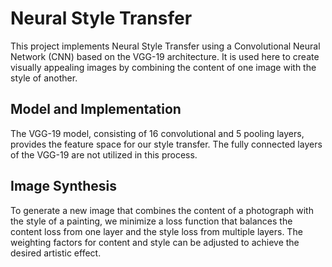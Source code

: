 # Neural Style Transfer

This project implements Neural Style Transfer using a Convolutional Neural Network (CNN) based on the VGG-19 architecture. It is used here to create visually appealing images by combining the content of one image with the style of another.

## Model and Implementation

The VGG-19 model, consisting of 16 convolutional and 5 pooling layers, provides the feature space for our style transfer. The fully connected layers of the VGG-19 are not utilized in this process.

## Image Synthesis

To generate a new image that combines the content of a photograph with the style of a painting, we minimize a loss function that balances the content loss from one layer and the style loss from multiple layers. The weighting factors for content and style can be adjusted to achieve the desired artistic effect.


